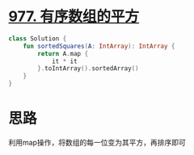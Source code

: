 # [977. 有序数组的平方](https://leetcode-cn.com/problems/squares-of-a-sorted-array/)

```kotlin
class Solution {
    fun sortedSquares(A: IntArray): IntArray {
        return A.map {
            it * it
        }.toIntArray().sortedArray()
    }
}
```

# 思路

利用map操作，将数组的每一位变为其平方，再排序即可